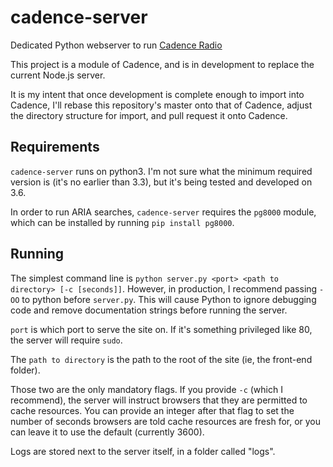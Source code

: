 # cadence-server
Dedicated Python webserver to run [Cadence Radio](https://github.com/kenellorando/cadence/)

This project is a module of Cadence, and is in development to replace the current Node.js server.

It is my intent that once development is complete enough to import into Cadence, I'll rebase this repository's master onto that of Cadence, adjust the directory structure for import, and pull request it onto Cadence.

## Requirements

`cadence-server` runs on python3. I'm not sure what the minimum required version is (it's no earlier than 3.3), but it's being tested and developed on 3.6.

In order to run ARIA searches, `cadence-server` requires the `pg8000` module, which can be installed by running `pip install pg8000`.

## Running

The simplest command line is `python server.py <port> <path to directory> [-c [seconds]]`. However, in production, I recommend passing `-OO` to python before `server.py`. This will cause Python to ignore debugging code and remove documentation strings before running the server.

`port` is which port to serve the site on. If it's something privileged like 80, the server will require `sudo`.

The `path to directory` is the path to the root of the site (ie, the front-end folder).

Those two are the only mandatory flags. If you provide `-c` (which I recommend), the server will instruct browsers that they are permitted to cache resources. You can provide an integer after that flag to set the number of seconds browsers are told cache resources are fresh for, or you can leave it to use the default (currently 3600).

Logs are stored next to the server itself, in a folder called "logs".
